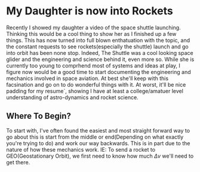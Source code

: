 # My Daughter is now into Rockets
Recently I showed my daughter a video of the space shuttle launching. Thinking this would be a cool thing to show
her as I finished up a few things. This has now turned into full blown enthatuation with the topic, and the constant
requests to see rockets(especially the shuttle) launch and go into orbit has been none stop. Indeed, The Shuttle was a cool looking space glider and the engineering and science behind it, even more so. While she is currently too young to comprhend most of systems and ideas at play, I figure now would be a good time to start documenting the engineering and mechanics involved in space aviation. At best she'll keep with this facsination and go on to do wonderful things with it. At worst, it'll be nice padding for my resume`, showing I have at least a college/amatuer level understanding of astro-dynamics and rocket science. 

## Where To Begin?
To start with, I've often found the easiest and most straight forward way to go about this is start from the middle or end(Depending on what exactly you're trying to do) and work our way backwards. This is in part due to the nature of how these mechanics work. IE: To send a rocket to GEO(Geostationary Orbit), we first need to know how much ${\Delta}v$ we'll need to get there.